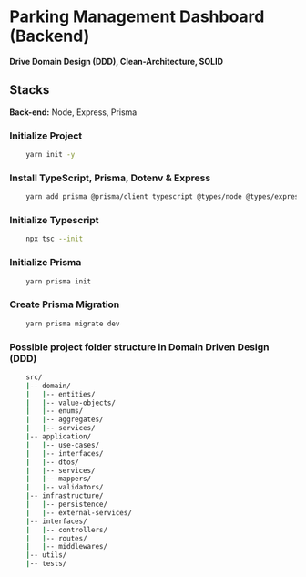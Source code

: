 # Parking Management Dashboard (Backend)

**Drive Domain Design (DDD), Clean-Architecture, SOLID**

## Stacks

**Back-end:** Node, Express, Prisma

### Initialize Project

```bash
    yarn init -y
```

### Install TypeScript, Prisma, Dotenv & Express

```bash
    yarn add prisma @prisma/client typescript @types/node @types/express -D
```

### Initialize Typescript

```bash
    npx tsc --init
```

### Initialize Prisma

```bash
    yarn prisma init
```

### Create Prisma Migration

```bash
    yarn prisma migrate dev
```

### Possible project folder structure in Domain Driven Design (DDD)

```bash
    src/
    |-- domain/
    |   |-- entities/
    |   |-- value-objects/
    |   |-- enums/
    |   |-- aggregates/
    |   |-- services/
    |-- application/
    |   |-- use-cases/
    |   |-- interfaces/
    |   |-- dtos/
    |   |-- services/
    |   |-- mappers/
    |   |-- validators/
    |-- infrastructure/
    |   |-- persistence/
    |   |-- external-services/
    |-- interfaces/
    |   |-- controllers/
    |   |-- routes/
    |   |-- middlewares/
    |-- utils/
    |-- tests/

```

